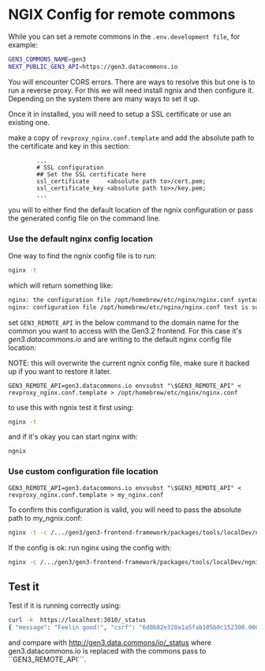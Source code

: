 # NGIX Config for remote commons

While you can set a remote commons in the ```.env.development file```, for example:
```bash
GEN3_COMMONS_NAME=gen3
NEXT_PUBLIC_GEN3_API=https://gen3.datacommons.io
```
You will encounter CORS errors. There are ways to resolve this but one is to run a reverse proxy.
For this we will need install ngnix and then configure it. Depending on the system there are many
ways to set it up.

Once it in installed, you will need to setup a SSL certificate or use an existing one.

make a copy of ```revproxy_nginx.conf.template``` and add the absolute path to the certificate and key in
this section:
```
        ...
        # SSL configuration
        ## Set the SSL certificate here
        ssl_certificate     <absolute path to>/cert.pem;
        ssl_certificate_key <absolute path to>>/key.pem;
        ...
```

you will to either find the default location of the ngnix configuration or pass the generated
config file on the command line.

### Use the default nginx config location

One way to find the ngnix config file is to run:
```bash
nginx -t
```
which will return something like:
```bash
nginx: the configuration file /opt/homebrew/etc/nginx/nginx.conf syntax is ok
nginx: configuration file /opt/homebrew/etc/nginx/nginx.conf test is successful
```

set ```GEN3_REMOTE_API``` in the below command to the domain name for the common you want
to access with the Gen3.2 frontend. For this case it's *gen3.datacommons.io* and are
writing to the default nginx config file location:

NOTE: this will overwrite the current ngnix config file, make sure it backed up if you want to
restore it later.

```base
GEN3_REMOTE_API=gen3.datacommons.io envsubst "\$GEN3_REMOTE_API" < revproxy_nginx.conf.template > /opt/homebrew/etc/nginx/nginx.conf
```

to use this with ngnix test it first using:
```bash
nginx -t
```
and if it's okay you can start nginx with:
```bash
ngnix
```

### Use custom configuration file location


```base
GEN3_REMOTE_API=gen3.datacommons.io envsubst "\$GEN3_REMOTE_API" < revproxy_nginx.conf.template > my_nginx.conf
```

To confirm this configuration is valid, you will need to pass the absolute path to my_ngnix.conf:
```bash
nginx -t -c /.../gen3/gen3-frontend-framework/packages/tools/localDev/ngnix/my_nginx.conf
```

If the config is ok: run nginx using the config with:
```bash
nginx -c /.../gen3/gen3-frontend-framework/packages/tools/localDev/ngnix/my_nginx.conf
```


## Test it
Test if it is running correctly using:
```bash
curl -k  https://localhost:3010/_status
{ "message": "Feelin good!", "csrf": "6d0b82e320a1a5fab105b0c152300.0002024-05-23T16:44:36+00:00" }
```
and compare with http://gen3.data.commons/io/_status where gen3.datacommons.io is replaced with the
commons pass to ``GEN3_REMOTE_API```.
